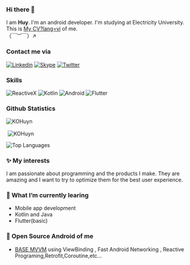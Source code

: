 ### Hi there 👋

I am **Huy**. I'm an android developer. I'm studying at Electricity University.</br>
This is [My CV?lang=vi](https://www.topcv.vn/xem-cv/VQFTUlcECldVBF8FAFYCAlICUQZXXgMNCFBZVA109e) of me.</br>
（￣︶￣）↗　

### Contact me via    
[![Linkedin](https://img.shields.io/badge/linkedin-%230077B5.svg?&style=for-the-badge&logo=linkedin&logoColor=white)](https://www.linkedin.com/in/kohuyn/)
[![Skype](https://img.shields.io/badge/skype-%231DA1F2.svg?&style=for-the-badge&logo=skype&logoColor=white)](https://join.skype.com/invite/pt7yV9S2iuLq)
[![Twitter](https://img.shields.io/badge/twitter-%231DA1F2.svg?&style=for-the-badge&logo=twitter&logoColor=white)](https://twitter.com/KO_Huyn)

### Skills
![ReactiveX](https://img.shields.io/badge/reactiveX-%23E4405F.svg?&style=for-the-badge)
![Kotlin](https://img.shields.io/badge/kotlin-%23FF5722.svg?&style=for-the-badge&logo=kotlin&logoColor=white)
![Android](https://img.shields.io/badge/android-teal.svg?&style=for-the-badge&logo=android&logoColor=white")
![Flutter](https://img.shields.io/badge/flutter-%233498DB.svg?&style=for-the-badge&logo=flutter&logoColor=white)

### Github Statistics
<p align="left"> <img src="https://komarev.com/ghpvc/?username=KOHuyn&label=Profile%20views&color=0e75b6&style=flat" alt="KOHuyn" /> </p>
<p>&nbsp;<img align="center" src="https://github-readme-stats.vercel.app/api?username=KOHuyn&show_icons=true&locale=en" alt="KOHuyn" /></p>

![Top Languages](https://github-readme-stats.vercel.app/api/top-langs/?username=KOHuyn&layout=compact&langs_count=10&hide=html,css,dockerfile,cmake)

### ✨ My interests 
I am passionate about programming and the products I make.
They are amazing and I want to try to optimize them for the best user experience.

### 🌱 What I’m currently learing
* Mobile app development
* Kotlin and Java
* Flutter(basic)
### 🎉 Open Source Android of me
* [BASE MVVM](https://github.com/KOHuyn/BaseMVVM) using ViewBinding , Fast Android Networking , Reactive Programing,Retrofit,Coroutine,etc...
